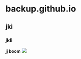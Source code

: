 # backup.github.io
## jki
### jkli
**jj boom**
![](https://qgt-style.oss-cn-hangzhou.aliyuncs.com/newcoursep4/g1/g1-2-2/tenor.gif)
